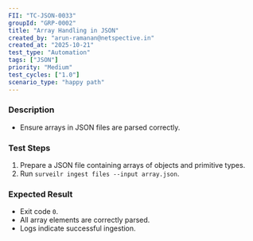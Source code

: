 ```yaml
---
FII: "TC-JSON-0033"
groupId: "GRP-0002"
title: "Array Handling in JSON"
created_by: "arun-ramanan@netspective.in"
created_at: "2025-10-21"
test_type: "Automation"
tags: ["JSON"]
priority: "Medium"
test_cycles: ["1.0"]
scenario_type: "happy path"
---
```


### Description
- Ensure arrays in JSON files are parsed correctly.

### Test Steps
1. Prepare a JSON file containing arrays of objects and primitive types.  
2. Run `surveilr ingest files --input array.json`.  

### Expected Result
- Exit code `0`.  
- All array elements are correctly parsed.  
- Logs indicate successful ingestion.
